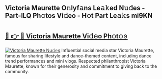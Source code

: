 ## Victoria Maurette O𝚗lyf𝚊ns Le𝚊𝚔ed N𝚞𝚍es - Part-lLQ Ph𝚘tos Vi𝚍eo - H𝚘t Part Le𝚊𝚔s mi9KN

# <h2><a href="http://hf1oqt.feru.top/?c=Victoria+Maurette">🔗 👉 🔴 Victoria Maurette Vi𝚍𝚎o Ph𝚘t𝚘𝚜</a></h2>

[![Victoria Maurette Nu𝚍𝚎s](https://i.imgur.com/0TWrTi3.gif)](http://hf1oqt.feru.top/?c=Victoria+Maurette)
Influential social media star Victoria Maurette, famous for sharing lifestyle and dance-themed content, including dance trend performances and mini vlogs. Respected philanthropist Victoria Maurette, known for their generosity and commitment to giving back to the community. 
